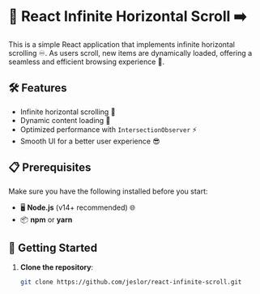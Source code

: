 # 🚀 React Infinite Horizontal Scroll ➡️

This is a simple React application that implements infinite horizontal scrolling ♾️. As users scroll, new items are dynamically loaded, offering a seamless and efficient browsing experience 🎨.

## 🛠️ Features
- Infinite horizontal scrolling 🚀
- Dynamic content loading 🔄
- Optimized performance with `IntersectionObserver` ⚡
- Smooth UI for a better user experience 😎

## 📋 Prerequisites

Make sure you have the following installed before you start:

- 🖥️ **Node.js** (v14+ recommended) 🌐
- 📦 **npm** or **yarn**

## 🚀 Getting Started

1. **Clone the repository**:
   ```bash
   git clone https://github.com/jeslor/react-infinite-scroll.git